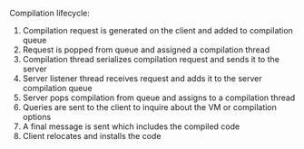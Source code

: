<!--
Copyright (c) 2018, 2018 IBM Corp. and others

This program and the accompanying materials are made available under
the terms of the Eclipse Public License 2.0 which accompanies this
distribution and is available at https://www.eclipse.org/legal/epl-2.0/
or the Apache License, Version 2.0 which accompanies this distribution and
is available at https://www.apache.org/licenses/LICENSE-2.0.

This Source Code may also be made available under the following
Secondary Licenses when the conditions for such availability set
forth in the Eclipse Public License, v. 2.0 are satisfied: GNU
General Public License, version 2 with the GNU Classpath
Exception [1] and GNU General Public License, version 2 with the
OpenJDK Assembly Exception [2].

[1] https://www.gnu.org/software/classpath/license.html
[2] http://openjdk.java.net/legal/assembly-exception.html

SPDX-License-Identifier: EPL-2.0 OR Apache-2.0 OR GPL-2.0 WITH Classpath-exception-2.0 OR LicenseRef-GPL-2.0 WITH Assembly-exception
-->

Compilation lifecycle:

1. Compilation request is generated on the client and added to compilation queue
1. Request is popped from queue and assigned a compilation thread
1. Compilation thread serializes compilation request and sends it to the server
1. Server listener thread receives request and adds it to the server compilation queue
1. Server pops compilation from queue and assigns to a compilation thread
1. Queries are sent to the client to inquire about the VM or compilation options
1. A final message is sent which includes the compiled code
1. Client relocates and installs the code

